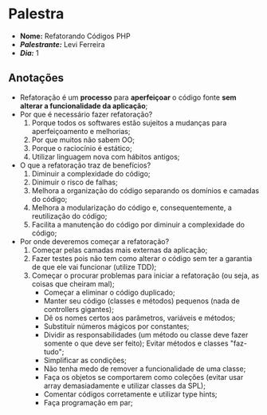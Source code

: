 # Palestra

* **Nome:** Refatorando Códigos PHP  
* ***Palestrante:*** Levi Ferreira
* ***Dia:*** 1

## Anotações

* Refatoração é um **processo** para **aperfeiçoar** o código fonte **sem alterar a funcionalidade da aplicação**;
* Por que é necessário fazer refatoração?
	1. Porque todos os softwares estão sujeitos a mudanças para aperfeiçoamento e melhorias;
    2. Por que muitos não sabem OO;
    3. Porque o raciocínio é estático;
    4. Utilizar linguagem nova com hábitos antigos;
* O que a refatoração traz de benefícios?
	1. Diminuir a complexidade do código;
  	2. Dinimuir o risco de falhas;
  	3. Melhora a organização do código separando os domínios e camadas do código;
  	4. Melhora a modularização do código e, consequentemente, a reutilização do código;
  5. Facilita a manutenção do código por diminuir a complexidade do código;
* Por onde deveremos começar a refatoração?
	1. Começar pelas camadas mais externas da aplicação;
	2. Fazer testes pois não tem como alterar o código sem ter a garantia de que ele vai funcionar (utilize TDD);
	3. Começar o procurar problemas para iniciar a refatoração (ou seja, as coisas que cheiram mal);
		* Começar a eliminar o código duplicado;
		* Manter seu código (classes e métodos) pequenos (nada de controllers gigantes);
		* Dê os nomes certos aos parâmetros, variáveis e métodos;
		* Substituir números mágicos por constantes;
		* Dividir as responsabilidades (um método ou classe deve fazer somente o que deve ser feito); Evitar métodos e classes "faz-tudo";
		* Simplificar as condições;
		* Não tenha medo de remover a funcionalidade de uma classe;
		* Faça os objetos se comportarem como coleções (evitar usar array demasiadamente e utilizar classes da SPL);
		* Comentar códigos corretamente e utilizar type hints;
		* Faça programação em par;